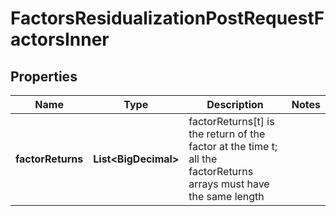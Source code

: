 

# FactorsResidualizationPostRequestFactorsInner


## Properties

| Name | Type | Description | Notes |
|------------ | ------------- | ------------- | -------------|
|**factorReturns** | **List&lt;BigDecimal&gt;** | factorReturns[t] is the return of the factor at the time t; all the factorReturns arrays must have the same length |  |



